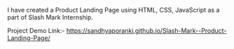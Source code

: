 I have created a Product Landing Page using HTML, CSS, JavaScript as a part of Slash Mark Internship.

Project Demo Link:-  https://sandhyaporanki.github.io/Slash-Mark--Product-Landing-Page/
